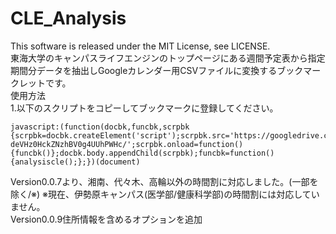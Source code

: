 CLE_Analysis
======================
This software is released under the MIT License, see LICENSE.  
東海大学のキャンパスライフエンジンのトップページにある週間予定表から指定期間分データを抽出しGoogleカレンダー用CSVファイルに変換するブックマークレットです。  
使用方法  
1.以下のスクリプトをコピーしてブックマークに登録してください。  
```
javascript:(function(docbk,funcbk,scrpbk
{scrpbk=docbk.createElement('script');scrpbk.src='https://googledrive.com/host/0B-deVHz0HckZNzhBV0g4UUhPWHc/';scrpbk.onload=function(){funcbk()};docbk.body.appendChild(scrpbk);funcbk=function(){analysiscle();};})(document)
```
Version0.0.7より、湘南、代々木、高輪以外の時間割に対応しました。(一部を除く/※)
※現在、伊勢原キャンパス(医学部/健康科学部)の時間割には対応していません。  
Version0.0.9住所情報を含めるオプションを追加
